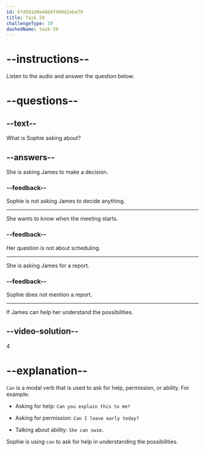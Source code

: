 ```yaml
---
id: 67d581d0e4864f400d2eba79
title: Task 59
challengeType: 19
dashedName: task-59
---
```


<!-- (audio) Sophie: Can you help me understand the possibilities? -->

# --instructions--

Listen to the audio and answer the question below.

# --questions--

## --text--

What is Sophie asking about?

## --answers--

She is asking James to make a decision.

### --feedback--

Sophie is not asking James to decide anything.

---

She wants to know when the meeting starts.

### --feedback--

Her question is not about scheduling.

---

She is asking James for a report.

### --feedback--

Sophie does not mention a report.

---

If James can help her understand the possibilities.

## --video-solution--

4

# --explanation--

`Can` is a modal verb that is used to ask for help, permission, or ability. For example:

- Asking for help: `Can you explain this to me?`

- Asking for permission: `Can I leave early today?`

- Talking about ability: `She can swim.`

Sophie is using `can` to ask for help in understanding the possibilities.
